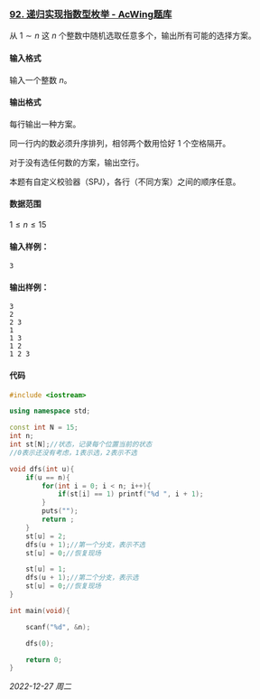 ### [92. 递归实现指数型枚举 - AcWing题库](https://www.acwing.com/problem/content/94/)

从 $1∼n$ 这 $n$ 个整数中随机选取任意多个，输出所有可能的选择方案。

#### 输入格式

输入一个整数 $n$。

#### 输出格式

每行输出一种方案。

同一行内的数必须升序排列，相邻两个数用恰好 1 个空格隔开。

对于没有选任何数的方案，输出空行。

本题有自定义校验器（SPJ），各行（不同方案）之间的顺序任意。

#### 数据范围

$1≤n≤15$

#### 输入样例：

```
3
```

#### 输出样例：

```
3
2
2 3
1
1 3
1 2
1 2 3
```

#### 代码

```cpp
#include <iostream>

using namespace std;

const int N = 15;
int n;
int st[N];//状态，记录每个位置当前的状态
//0表示还没有考虑，1表示选，2表示不选

void dfs(int u){
    if(u == n){
        for(int i = 0; i < n; i++){
            if(st[i] == 1) printf("%d ", i + 1);
        }
        puts("");
        return ;
    }
    st[u] = 2;
    dfs(u + 1);//第一个分支，表示不选
    st[u] = 0;//恢复现场

    st[u] = 1;
    dfs(u + 1);//第二个分支，表示选
    st[u] = 0;//恢复现场
}

int main(void){

    scanf("%d", &n);

    dfs(0);

    return 0;
}
```




*2022-12-27 周二*
